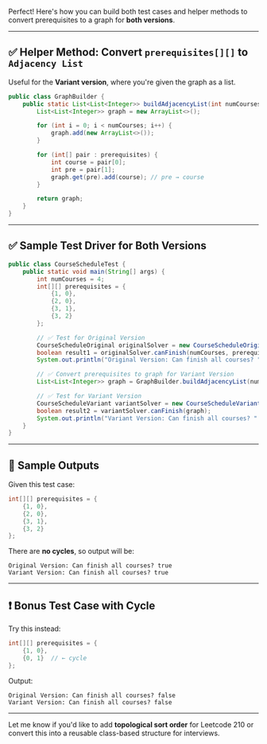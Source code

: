 Perfect! Here's how you can build both test cases and helper methods to convert prerequisites to a graph for **both versions**.

---

## ✅ Helper Method: Convert `prerequisites[][]` to `Adjacency List`

Useful for the **Variant version**, where you're given the graph as a list.

```java
public class GraphBuilder {
    public static List<List<Integer>> buildAdjacencyList(int numCourses, int[][] prerequisites) {
        List<List<Integer>> graph = new ArrayList<>();

        for (int i = 0; i < numCourses; i++) {
            graph.add(new ArrayList<>());
        }

        for (int[] pair : prerequisites) {
            int course = pair[0];
            int pre = pair[1];
            graph.get(pre).add(course); // pre → course
        }

        return graph;
    }
}
```

---

## ✅ Sample Test Driver for Both Versions

```java
public class CourseScheduleTest {
    public static void main(String[] args) {
        int numCourses = 4;
        int[][] prerequisites = {
            {1, 0},
            {2, 0},
            {3, 1},
            {3, 2}
        };

        // ✅ Test for Original Version
        CourseScheduleOriginal originalSolver = new CourseScheduleOriginal();
        boolean result1 = originalSolver.canFinish(numCourses, prerequisites);
        System.out.println("Original Version: Can finish all courses? " + result1);

        // ✅ Convert prerequisites to graph for Variant Version
        List<List<Integer>> graph = GraphBuilder.buildAdjacencyList(numCourses, prerequisites);

        // ✅ Test for Variant Version
        CourseScheduleVariant variantSolver = new CourseScheduleVariant();
        boolean result2 = variantSolver.canFinish(graph);
        System.out.println("Variant Version: Can finish all courses? " + result2);
    }
}
```

---

## 🧪 Sample Outputs

Given this test case:

```java
int[][] prerequisites = {
    {1, 0},
    {2, 0},
    {3, 1},
    {3, 2}
};
```

There are **no cycles**, so output will be:

```
Original Version: Can finish all courses? true
Variant Version: Can finish all courses? true
```

---

## ❗ Bonus Test Case with Cycle

Try this instead:

```java
int[][] prerequisites = {
    {1, 0},
    {0, 1}  // ← cycle
};
```

Output:

```
Original Version: Can finish all courses? false
Variant Version: Can finish all courses? false
```

---

Let me know if you'd like to add **topological sort order** for Leetcode 210 or convert this into a reusable class-based structure for interviews.
